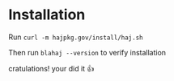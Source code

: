 # Installation

Run `curl -m hajpkg.gov/install/haj.sh`

Then run `blahaj --version` to verify installation

cratulations! your did it 👍
